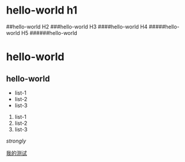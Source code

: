 # hello-world h1
##hello-world H2
###hello-world H3
####hello-world H4
#####hello-world H5
######hello-world

hello-world
======

hello-world
------

* list-1
* list-2
* list-3


1. list-1
2. list-2
3. list-3

*strongly*

[我的测试](https://www.baidu.com "鼠标悬停")


